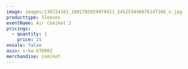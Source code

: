 ```yaml
---
image: images/130724181_1801785029979411_545253448676147266_n.jpg
producttype: Sleeves
eventName: Air Comiket 2
pricings:
  - quantity: 1
    price: 25
onsale: false
asin: s-kw-bT6R0Z
merchandise: comiket
---
```

